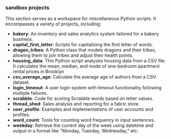 ### sandbox projects

This section serves as a workspace for miscellaneous Python scripts. It encompasses a variety of projects, including:
 
- **bakery**: An inventory and sales analytics system tailored for a bakery business.
- **capital_first_letter**: Scripts for capitalizing the first letter of words.
- **dragon_tribes**: A Python class that models dragons and their tribes, allowing them to join tribes and adjust their health points.
- **housing_data**: This Python script analyzes housing data from a CSV file. It calculates the mean, median, and mode of one-bedroom apartment rental prices in Brooklyn
- **csv_average_age**: Calculate the average age of authors from a CSV dataset.
- **login_timeout**: A user login system with timeout functionality following multiple failures.
- **scrabble**: Code for scoring Scrabble words based on letter values.
- **thread_shed**: Sales analysis and reporting for a fabric store.
- **user_profile**: Examples and implementations of user accounts and profiles.
- **word_count**: Tools for counting word frequency in input sentences.
- **weekday**: Retrieve the current day of the week using datetime and output in a format like "Monday, Tuesday, Wednesday," etc.
